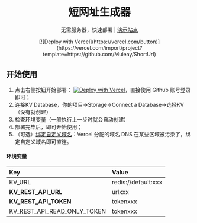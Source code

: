 <div align="center">
    <h1 align="center">短网址生成器</h1>
    <p>无需服务器，快速部署 | <a href="https://short-url-jade.vercel.app">演示站点</a></p>
    [![Deploy with Vercel](https://vercel.com/button)](https://vercel.com/import/project?template=https://github.com/Muieay/ShortUrl)
</div>


## 开始使用

1. 点击右侧按钮开始部署： [![Deploy with Vercel](https://vercel.com/button)](https://vercel.com/import/project?template=https://github.com/Muieay/ShortUrl)，直接使用 Github 账号登录即可；
2. 连接KV Database，你的项目->Storage->Connect a Database->选择KV（没有就创建）
3. 检查环境变量（一般执行上一步时就会自动创建）
4. 部署完毕后，即可开始使用；
5. （可选）[绑定自定义域名](https://vercel.com/docs/concepts/projects/domains/add-a-domain)：Vercel 分配的域名 DNS 在某些区域被污染了，绑定自定义域名即可直连。



#### 环境变量

| Key                         | Value               |
| :-------------------------- | :------------------ |
| KV_URL                      | redis://default:xxx |
| **KV_REST_API_URL**         | urlxxx              |
| **KV_REST_API_TOKEN**       | tokenxxx            |
| KV_REST_API_READ_ONLY_TOKEN | tokenxxx            |
